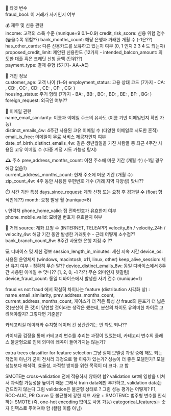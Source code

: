 🎯 타겟 변수  
fraud_bool: 이 거래가 사기인지 여부

💰 재무 및 신용 관련  
income: 고객의 소득 수준 (nunique=9 0.1~0.9)
credit_risk_score: 신용 위험 점수 (높을수록 위험??)
bank_months_count: 해당 은행과 거래한 개월 수 (-1은??)  
has_other_cards: 다른 신용카드를 보유하고 있는지 여부 (0, 1 인지 2 3 4 도 되는지)
proposed_credit_limit: 제안된 신용한도 (12가지 - 
intended_balcon_amount: 의도한 대출 혹은 크레딧 신청 금액 (단위??)  
payment_type: 결제 유형 (5가지- AA~AE)  

🧍 개인 정보  
customer_age: 고객 나이 (1~9) 
employment_status: 고용 상태 코드 (7가지 - CA: , CB: , CC: , CD: , CE: , CF: , CG: )  
housing_status: 주거 형태 (7가지 - BA: , BB: , BC: , BD: , BE: , BF: , BG: )
foreign_request: 외국인 여부??

📧 이메일 관련  
name_email_similarity: 이름과 이메일 주소의 유사도 (이름 기반 이메일인지 확인 가능)  
distinct_emails_4w: 4주간 사용된 고유 이메일 수 (다양한 이메일로 시도한 흔적)  
email_is_free: 이메일이 무료 서비스 제공자인지 여부
date_of_birth_distinct_emails_4w: 같은 생년월일을 가진 사람들 중 최근 4주간 사용된 고유 이메일 수 (다중 계정 시도 가능성 탐지)

🕰️ 주소 
prev_address_months_count: 이전 주소에 머문 기간 (개월 수) (-1일 경우 해당 없음?)  
current_address_months_count: 현재 주소에 머문 기간 (개월 수)  
zip_count_4w: 4주 동안 사용된 우편번호 개수 (거래 지역 다양성) 맞나??

⏱️ 시간 기반 특성
days_since_request: 계좌 신청 또는 요청 후 경과일 수 (float 형식인데??)
month: 요청 발생 월 (nunique=8)

📞 연락처
phone_home_valid: 집 전화번호가 유효한지 여부  
phone_mobile_valid: 모바일 번호가 유효한지 여부

🔢 거래
source: 계좌 요청 수 (INTERNET, TELEAPP)
velocity_6h / velocity_24h / velocity_4w: 해당 기간 동안 발생한 거래횟수 - 근데 어떻게 소수점??  
bank_branch_count_8w: 8주간 사용한 은행 지점 수 ??

💻 디바이스 및 세션 정보
session_length_in_minutes: 세션 지속 시간
device_os: 사용된 운영체제 (windows, macintosh, x11, linux, other)
keep_alive_session: 세션 유지 여부 - 정확히 무슨 말??
device_distinct_emails_8w: 동일 디바이스에서 8주간 사용된 이메일 수 맞나?? (1, 2, 0, -1 각각 무슨 의미인지 헷갈림)
device_fraud_count: 동일 디바이스에서 발생한 사기 건수 (nunique=1)


fraud vs not fraud 에서 확실히 차이나는 feature (distribution 시각화 상)
: name_email_similarity, prev_address_months_count, current_address_months_count,
케이스가 더 적은 특성 상 fraud의 분포가 더 넓은 것(분산이 큰 것)이 당연할 것이라는 생각은 했는데,
분산의 차이도 유의미한 차이로 고려해야할지? 그렇다면 기준은?


카테고리컬 데이터와 수치형 데이터 간 상관관계는 안 봐도 되나??

카이제곱 검정을 통해 카테고리 변수를 추리는 과정이 있었는데,
카테고리 변수의 클래스 불균형으로 인해 의미에 왜곡이 들어가지는 않는가?
 
extra trees classifier for feature selection
그냥 실제 모델링 과정 중에 해도 되는 작업이 아닌가
굳이 전처리 과정으로 할 이유가 있는가? 성능이 더 좋은 모델인가?
모델 성능보다 해석력, 효율성, 과적합 방지를 위한 목적이 더 크다. 고 함


SMOTE는 cross-validation 전에 적용하지 않아야 함?
validation set에 영향을 미쳐서 과적합 가능성을 높이기 때문
그래서 train data에만 추가하고, validation data는 건드리지 않는다
그럼 validation은 불균형 상태로 ?
그럼 성능 평가는 어떻게?	F1, ROC-AUC, PR Curve 등 불균형에 강한 지표 사용
+
SMOTENC: 범주형 변수를 인식하는 SMOTE (즉, one-hot encoding 없이도 사용 가능)
categorical_features는 숫자 인덱스로 주어져야 함 (컬럼 이름 아님)


